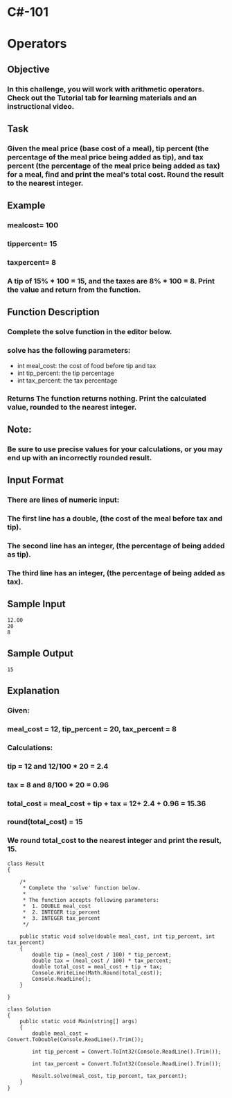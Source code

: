 # C#-101

# Operators

## Objective

### In this challenge, you will work with arithmetic operators. Check out the Tutorial tab for learning materials and an instructional video.

## Task

### Given the meal price (base cost of a meal), tip percent (the percentage of the meal price being added as tip), and tax percent (the percentage of the meal price being added as tax) for a meal, find and print the meal's total cost. Round the result to the nearest integer.

## Example

### mealcost= 100
### tippercent= 15
### taxpercent= 8
### A tip of 15% * 100 = 15, and the taxes are 8% * 100 = 8. Print the value  and return from the function.

## Function Description

### Complete the solve function in the editor below.
### solve has the following parameters:

* int meal_cost: the cost of food before tip and tax
* int tip_percent: the tip percentage
* int tax_percent: the tax percentage
### Returns The function returns nothing. Print the calculated value, rounded to the nearest integer.

## Note:

### Be sure to use precise values for your calculations, or you may end up with an incorrectly rounded result.

## Input Format

### There are  lines of numeric input:
### The first line has a double,  (the cost of the meal before tax and tip).
### The second line has an integer,  (the percentage of  being added as tip).
### The third line has an integer,  (the percentage of  being added as tax).

## Sample Input

```
12.00
20
8
```

## Sample Output

```
15
```

## Explanation

### Given:
### meal_cost = 12, tip_percent = 20, tax_percent = 8

### Calculations:
### tip = 12 and 12/100 * 20 = 2.4
### tax = 8 and 8/100 * 20 = 0.96
### total_cost = meal_cost + tip + tax = 12+ 2.4 + 0.96 = 15.36
### round(total_cost) = 15
### We round total_cost to the nearest integer and print the result, 15.

```
class Result
{

    /*
     * Complete the 'solve' function below.
     *
     * The function accepts following parameters:
     *  1. DOUBLE meal_cost
     *  2. INTEGER tip_percent
     *  3. INTEGER tax_percent
     */

    public static void solve(double meal_cost, int tip_percent, int tax_percent)
    {
        double tip = (meal_cost / 100) * tip_percent;
        double tax = (meal_cost / 100) * tax_percent;
        double total_cost = meal_cost + tip + tax;
        Console.WriteLine(Math.Round(total_cost));
        Console.ReadLine();
    }

}

class Solution
{
    public static void Main(string[] args)
    {
        double meal_cost = Convert.ToDouble(Console.ReadLine().Trim());

        int tip_percent = Convert.ToInt32(Console.ReadLine().Trim());

        int tax_percent = Convert.ToInt32(Console.ReadLine().Trim());

        Result.solve(meal_cost, tip_percent, tax_percent);
    }
}
```